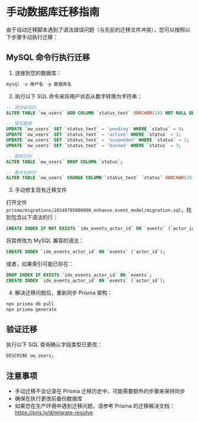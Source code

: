 # 手动数据库迁移指南

由于自动迁移脚本遇到了语法错误问题（与先前的迁移文件冲突），您可以按照以下步骤手动执行迁移：

## MySQL 命令行执行迁移

1. 连接到您的数据库：
```sql
mysql -u 用户名 -p 数据库名
```

2. 执行以下 SQL 命令来将用户状态从数字转换为字符串：
```sql
-- 添加临时列
ALTER TABLE `ow_users` ADD COLUMN `status_text` VARCHAR(20) NOT NULL DEFAULT 'pending';

-- 填充数据
UPDATE `ow_users` SET `status_text` = 'pending' WHERE `status` = 0;
UPDATE `ow_users` SET `status_text` = 'active' WHERE `status` = 1;
UPDATE `ow_users` SET `status_text` = 'suspended' WHERE `status` = 2;
UPDATE `ow_users` SET `status_text` = 'banned' WHERE `status` = 3;

-- 删除旧列
ALTER TABLE `ow_users` DROP COLUMN `status`;

-- 重命名新列
ALTER TABLE `ow_users` CHANGE COLUMN `status_text` `status` VARCHAR(20) NOT NULL DEFAULT 'pending';
```

3. 手动修复现有迁移文件

打开文件 `prisma/migrations/20240705000000_enhance_event_model/migration.sql`，找到包含以下语法的行：
```sql
CREATE INDEX IF NOT EXISTS `idx_events_actor_id` ON `events` (`actor_id`);
```

将其修改为 MySQL 兼容的语法：
```sql
CREATE INDEX `idx_events_actor_id` ON `events` (`actor_id`);
```

或者，如果索引可能已存在：
```sql
DROP INDEX IF EXISTS `idx_events_actor_id` ON `events`;
CREATE INDEX `idx_events_actor_id` ON `events` (`actor_id`);
```

4. 解决迁移问题后，重新同步 Prisma 架构：
```bash
npx prisma db pull
npx prisma generate
```

## 验证迁移

执行以下 SQL 查询确认字段类型已更改：
```sql
DESCRIBE ow_users;
```

## 注意事项

- 手动迁移不会记录在 Prisma 迁移历史中，可能需要额外的步骤来保持同步
- 确保在执行更改前备份数据库
- 如果您在生产环境中遇到迁移问题，请参考 Prisma 的迁移解决文档：https://pris.ly/d/migrate-resolve